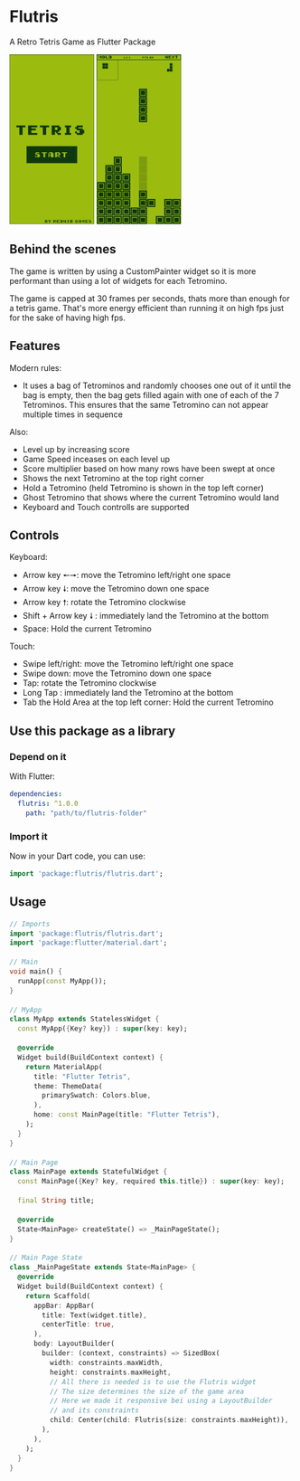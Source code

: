 # Flutris
A Retro Tetris Game as Flutter Package

<img src="shots/shot01.png" width="150" height="300" />
<img src="shots/shot02.png" width="150" height="300" />

## Behind the scenes
The game is written by using a CustomPainter widget so it is more performant than using a lot of widgets for each Tetromino.

The game is capped at 30 frames per seconds, thats more than enough
for a tetris game. That's more energy efficient than running it on high fps just for the sake of having high fps.

## Features

Modern rules:

- It uses a bag of Tetrominos and randomly chooses one out of it until the bag is empty, then the bag gets filled again with one of each of the 7 Tetrominos. This ensures that the same Tetromino can not appear multiple times in sequence



Also:
- Level up by increasing score
- Game Speed inceases on each level up
- Score multiplier based on how many rows have been swept at once
- Shows the next Tetromino at the top right corner
- Hold a Tetromino (held Tetromino is shown in the top left corner)
- Ghost Tetromino that shows where the current Tetromino would land
- Keyboard and Touch controlls are supported

## Controls
Keyboard:
- Arrow key 🠔🠖: move the Tetromino left/right one space
- Arrow key 🠗: move the Tetromino down one space
- Arrow key 🠕: rotate the Tetromino clockwise
- Shift + Arrow key 🠗 : immediately land the Tetromino at the bottom
- Space: Hold the current Tetromino

Touch:
- Swipe left/right: move the Tetromino left/right one space
- Swipe down: move the Tetromino down one space
- Tap: rotate the Tetromino clockwise
- Long Tap : immediately land the Tetromino at the bottom
- Tab the Hold Area at the top left corner: Hold the current Tetromino


## Use this package as a library

### Depend on it

With Flutter:

```yaml
dependencies:
  flutris: ^1.0.0
    path: "path/to/flutris-folder"
```

### Import it
Now in your Dart code, you can use:
```dart
import 'package:flutris/flutris.dart';
```


## Usage
```dart
// Imports
import 'package:flutris/flutris.dart';
import 'package:flutter/material.dart';

// Main
void main() {
  runApp(const MyApp());
}

// MyApp
class MyApp extends StatelessWidget {
  const MyApp({Key? key}) : super(key: key);

  @override
  Widget build(BuildContext context) {
    return MaterialApp(
      title: "Flutter Tetris",
      theme: ThemeData(
        primarySwatch: Colors.blue,
      ),
      home: const MainPage(title: "Flutter Tetris"),
    );
  }
}

// Main Page
class MainPage extends StatefulWidget {
  const MainPage({Key? key, required this.title}) : super(key: key);

  final String title;

  @override
  State<MainPage> createState() => _MainPageState();
}

// Main Page State
class _MainPageState extends State<MainPage> {
  @override
  Widget build(BuildContext context) {
    return Scaffold(
      appBar: AppBar(
        title: Text(widget.title),
        centerTitle: true,
      ),
      body: LayoutBuilder(
        builder: (context, constraints) => SizedBox(
          width: constraints.maxWidth,
          height: constraints.maxHeight,
          // All there is needed is to use the Flutris widget
          // The size determines the size of the game area
          // Here we made it responsive bei using a LayoutBuilder
          // and its constraints
          child: Center(child: Flutris(size: constraints.maxHeight)),
        ),
      ),
    );
  }
}

```



